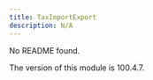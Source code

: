 ```yaml
---
title: TaxImportExport
description: N/A
---
```


No README found.

<InlineAlert slots="text" />
The version of this module is 100.4.7.
